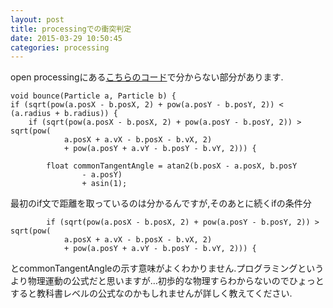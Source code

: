 ```yaml
---
layout: post
title: processingでの衝突判定
date: 2015-03-29 10:50:45
categories: processing
---
```

<!-- {% raw %} -->
<p>open processingにある<a href="http://www.openprocessing.org/sketch/6655" rel="nofollow">こちらのコード</a>で分からない部分があります.</p>

<pre><code>void bounce(Particle a, Particle b) {
if (sqrt(pow(a.posX - b.posX, 2) + pow(a.posY - b.posY, 2)) &lt; (a.radius + b.radius)) {
    if (sqrt(pow(a.posX - b.posX, 2) + pow(a.posY - b.posY, 2)) &gt; sqrt(pow(
            a.posX + a.vX - b.posX - b.vX, 2)
            + pow(a.posY + a.vY - b.posY - b.vY, 2))) {

        float commonTangentAngle = atan2(b.posX - a.posX, b.posY
                - a.posY)
                + asin(1);
</code></pre>

<p>最初のif文で距離を取っているのは分かるんですが,そのあとに続くifの条件分</p>

<pre><code>        if (sqrt(pow(a.posX - b.posX, 2) + pow(a.posY - b.posY, 2)) &gt; sqrt(pow(
            a.posX + a.vX - b.posX - b.vX, 2)
            + pow(a.posY + a.vY - b.posY - b.vY, 2))) {
</code></pre>

<p>とcommonTangentAngleの示す意味がよくわかりません.プログラミングというより物理運動の公式だと思いますが…初歩的な物理すらわからないのでひょっとすると教科書レベルの公式なのかもしれませんが詳しく教えてください.</p>
<!-- {% endraw %} -->
